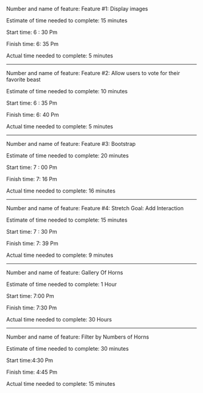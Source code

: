 Number and name of feature: Feature #1: Display images

Estimate of time needed to complete: 15 minutes

Start time: 6 : 30 Pm

Finish time: 6: 35 Pm

Actual time needed to complete: 5 minutes

***********************************************
Number and name of feature: Feature #2: Allow users to vote for their favorite beast

Estimate of time needed to complete: 10 minutes

Start time: 6 : 35 Pm

Finish time: 6: 40 Pm

Actual time needed to complete: 5 minutes

************************************************
Number and name of feature: Feature #3: Bootstrap

Estimate of time needed to complete: 20 minutes

Start time: 7 : 00 Pm

Finish time: 7: 16 Pm

Actual time needed to complete: 16 minutes

**************************************************
Number and name of feature: Feature #4: Stretch Goal: Add Interaction

Estimate of time needed to complete: 15 minutes

Start time: 7 : 30 Pm

Finish time: 7: 39 Pm

Actual time needed to complete: 9 minutes

****************************************************
Number and name of feature: Gallery Of Horns

Estimate of time needed to complete: 1 Hour

Start time: 7:00 Pm

Finish time: 7:30 Pm

Actual time needed to complete: 30 Hours 

****************************************************
Number and name of feature: Filter by Numbers of Horns

Estimate of time needed to complete: 30 minutes

Start time:4:30 Pm

Finish time: 4:45 Pm

Actual time needed to complete: 15 minutes